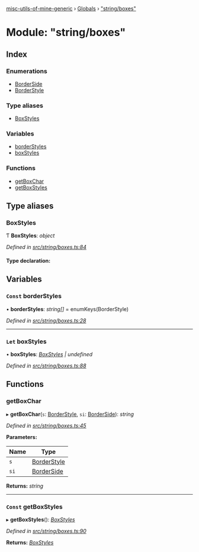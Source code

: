 [misc-utils-of-mine-generic](../README.md) › [Globals](../globals.md) › ["string/boxes"](_string_boxes_.md)

# Module: "string/boxes"

## Index

### Enumerations

* [BorderSide](../enums/_string_boxes_.borderside.md)
* [BorderStyle](../enums/_string_boxes_.borderstyle.md)

### Type aliases

* [BoxStyles](_string_boxes_.md#boxstyles)

### Variables

* [borderStyles](_string_boxes_.md#const-borderstyles)
* [boxStyles](_string_boxes_.md#let-boxstyles)

### Functions

* [getBoxChar](_string_boxes_.md#getboxchar)
* [getBoxStyles](_string_boxes_.md#const-getboxstyles)

## Type aliases

###  BoxStyles

Ƭ **BoxStyles**: *object*

*Defined in [src/string/boxes.ts:84](https://github.com/cancerberoSgx/misc-utils-of-mine/blob/4ff3641/misc-utils-of-mine-generic/src/string/boxes.ts#L84)*

#### Type declaration:

## Variables

### `Const` borderStyles

• **borderStyles**: *string[]* = enumKeys(BorderStyle)

*Defined in [src/string/boxes.ts:28](https://github.com/cancerberoSgx/misc-utils-of-mine/blob/4ff3641/misc-utils-of-mine-generic/src/string/boxes.ts#L28)*

___

### `Let` boxStyles

• **boxStyles**: *[BoxStyles](_string_boxes_.md#boxstyles) | undefined*

*Defined in [src/string/boxes.ts:88](https://github.com/cancerberoSgx/misc-utils-of-mine/blob/4ff3641/misc-utils-of-mine-generic/src/string/boxes.ts#L88)*

## Functions

###  getBoxChar

▸ **getBoxChar**(`s`: [BorderStyle](../enums/_string_boxes_.borderstyle.md), `si`: [BorderSide](../enums/_string_boxes_.borderside.md)): *string*

*Defined in [src/string/boxes.ts:45](https://github.com/cancerberoSgx/misc-utils-of-mine/blob/4ff3641/misc-utils-of-mine-generic/src/string/boxes.ts#L45)*

**Parameters:**

Name | Type |
------ | ------ |
`s` | [BorderStyle](../enums/_string_boxes_.borderstyle.md) |
`si` | [BorderSide](../enums/_string_boxes_.borderside.md) |

**Returns:** *string*

___

### `Const` getBoxStyles

▸ **getBoxStyles**(): *[BoxStyles](_string_boxes_.md#boxstyles)*

*Defined in [src/string/boxes.ts:90](https://github.com/cancerberoSgx/misc-utils-of-mine/blob/4ff3641/misc-utils-of-mine-generic/src/string/boxes.ts#L90)*

**Returns:** *[BoxStyles](_string_boxes_.md#boxstyles)*
